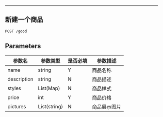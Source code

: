 
---
## 新建一个商品

```
POST /good
```

## Parameters

|参数名|参数类型|是否必填|参数描述|
|-----|--------|-------|--------|
|name|string|Y|商品名称|
|description|string|N|商品描述|
|styles|List(Map)|N|商品样式|
|price|int|Y|商品价格|
|pictures|List(string)|N|商品展示图片|
